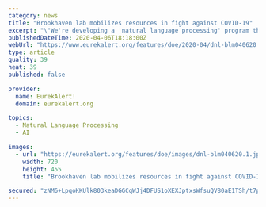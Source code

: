 ```yaml
---
category: news
title: "Brookhaven lab mobilizes resources in fight against COVID-19"
excerpt: "\"We're developing a 'natural language processing' program that will search through a library of all these papers to pull out the most relevant information based on a researcher's plain-language question.\" Using this system, scientists would be able to more easily find and track the latest data on which drugs are in clinical trials, for example ..."
publishedDateTime: 2020-04-06T18:18:00Z
webUrl: "https://www.eurekalert.org/features/doe/2020-04/dnl-blm040620.php"
type: article
quality: 39
heat: 39
published: false

provider:
  name: EurekAlert!
  domain: eurekalert.org

topics:
  - Natural Language Processing
  - AI

images:
  - url: "https://eurekalert.org/features/doe/images/dnl-blm040620.1.jpeg"
    width: 720
    height: 455
    title: "Brookhaven lab mobilizes resources in fight against COVID-19"

secured: "zNM6+LpqoKKUlk803keaDGGCqWJj4DFUS1oXEXJptxsWfsuQV80aE1TSh/t7pIH5iONhUMD2nDAJjOQsY6O04zzX0YC58UUUQb+eya7C2TQ0bcjoCqGMXqoOs6Cg3zeKWlFarHgTESclqKa4RnVQOqHGkh9v2fHXLUufTDJnMCM3UK2BHsUcmPVrmVHGazRgdNiY86QE0oExoO9ShGYG7Z/Ai0BqDAC5djZEdX9dePRW45p0XlkuNM8nuWdxl6tpODH/HxD1hQYp5GMcX1bKfYozUmusP6Pfg+bJ9V8oc7TeUkr3Cxf7GEnGHRYsf/oOylAbhuka4UE9f+7NPztlbtlWrVWp/wBNn1KejkEc8Xwu8VK5SxYnH+aZQ6UJBQD5hMVr+Y4QEc0bx515KmRT4UHnbwSqnt3kKLfGI+BiBgg5y8taJZ/aUX+iWaUVduVoNB0rWPANTrPJj0UdZqjuQ9KkUu7YpUKVh+b8SFJbNZ0=;avGRR7X+Q3NWyEJrFoJwPw=="
---
```



